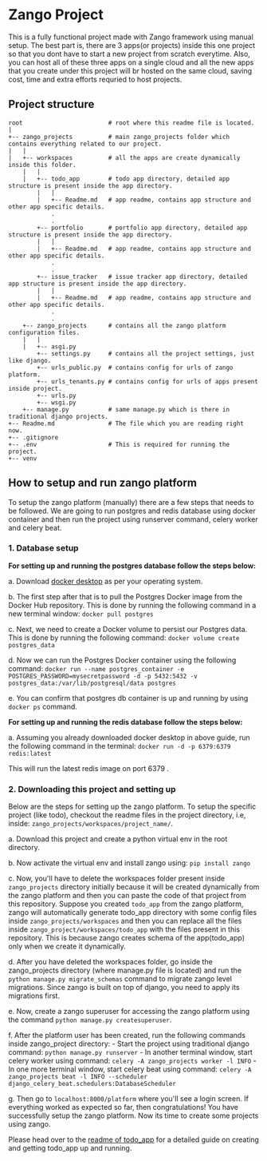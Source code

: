 # Zango Project

This is a fully functional project made with Zango framework using manual setup. The best part is, there are 3 apps(or projects) inside this one project so that you dont have to start a new project from scratch everytime. Also, you can host all of these three apps on a single cloud and all the new apps that you create under this project will br hosted on the same cloud, saving cost, time and extra efforts requried to host projects.

## Project structure
```
root                        # root where this readme file is located.
|
+-- zango_projects          # main zango_projects folder which contains everything related to our project.
|   |               
|   +-- workspaces          # all the apps are create dynamically inside this folder.
    |   |
    |   +-- todo_app        # todo app directory, detailed app structure is present inside the app directory.
        |   |
        |   +-- Readme.md   # app readme, contains app structure and other app specific details.
            .
            .
        +-- portfolio       # portfolio app directory, detailed app structure is present inside the app directory.
        |   |
        |   +-- Readme.md   # app readme, contains app structure and other app specific details.
            .
            .
        +-- issue_tracker   # issue tracker app directory, detailed app structure is present inside the app directory.
        |   |
        |   +-- Readme.md   # app readme, contains app structure and other app specific details.
            .
            .
    +-- zango_projects      # contains all the zango platform configuration files.
    |   |
    |   +-- asgi.py
        +-- settings.py     # contains all the project settings, just like django.
        +-- urls_public.py  # contains config for urls of zango platform.
        +-- urls_tenants.py # contains config for urls of apps present inside project.
        +-- urls.py
        +-- wsgi.py
    +-- manage.py           # same manage.py which is there in traditional django projects.
+-- Readme.md               # The file which you are reading right now.
+-- .gitignore
+-- .env                    # This is required for running the project.
+-- venv
```

## How to setup and run zango platform
To setup the zango platform (manually) there are a few steps that needs to be followed. We are going to run postgres and redis database using docker container and then run the project using runserver command, celery worker and celery beat.

### 1. Database setup

**For setting up and running the postgres database follow the steps below:**

a. Download [docker desktop](https://www.docker.com/products/docker-desktop/) as per your operating system.

b. The first step after that is to pull the Postgres Docker image from the Docker Hub repository. This is done by running the following command in a new terminal window:
  `
  docker pull postgres
  `
  
c. Next, we need to create a Docker volume to persist our Postgres data. This is done by running the following command:
    `
    docker volume create postgres_data
    `
    
d. Now we can run the Postgres Docker container using the following command:
    `
    docker run --name postgres_container -e POSTGRES_PASSWORD=mysecretpassword -d -p 5432:5432 -v postgres_data:/var/lib/postgresql/data postgres
    `
    
e. You can confirm that postgres db container is up and running by using `docker ps` command.

**For setting up and running the redis database follow the steps below:**

a. Assuming you already downloaded docker desktop in above guide, run the following command in the terminal:
`
docker run -d -p 6379:6379 redis:latest
`

This will run the latest redis image on port 6379 .


### 2. Downloading this project and setting up

Below are the steps for setting up the zango platform. To setup the specific project (like todo), checkout the readme files in the project directory, i.e, inside: `zango_projects/workspaces/project_name/`.

a. Download this project and create a python virtual env in the root directory.

b. Now activate the virtual env and install zango using:
`
pip install zango
`

c. Now, you'll have to delete the workspaces folder present inside `zango_projects` directory initially because it will be created dynamically from the zango platform and then you can paste the code of that project from this repository. Suppose you created `todo_app` from the zango platform, zango will automatically generate todo_app directory with some config files inside `zango_projects/workspaces` and then you can replace all the files inside `zango_project/workspaces/todo_app` with the files present in this repository. This is because zango creates schema of the app(todo_app) only when we create it dynamically.

d. After you have deleted the workspaces folder, go inside the zango_projects directory (where manage.py file is located) and run the `python manage.py migrate_schemas` command to migrate zango level migrations. Since zango is built on top of django, you need to apply its migrations first.

e. Now, create a zango superuser for accessing the zango platform using the command `python manage.py createsuperuser`.

f. After the platform user has been created, run the following commands inside zango_project directory:
    - Start the project using traditional django command:
    `
    python manage.py runserver
    `
    - In another terminal window, start celery worker using command:
    `
    celery -A zango_projects worker -l INFO
    `
    - In one more terminal window, start celery beat using command:
    `
    celery -A zango_projects beat -l INFO --scheduler django_celery_beat.schedulers:DatabaseScheduler
    `

g. Then go to `localhost:8000/platform` where you'll see a login screen. If everything worked as expected so far, then congratulations! You have successfully setup the zango platform. Now its time to create some projects using zango.

Please head over to the [readme of todo_app](https://github.com/Healthlane-Technologies/zango-projects/tree/main/zango_projects/workspaces/todo_app/Readme.md) for a detailed guide on creating and getting todo_app up and running.